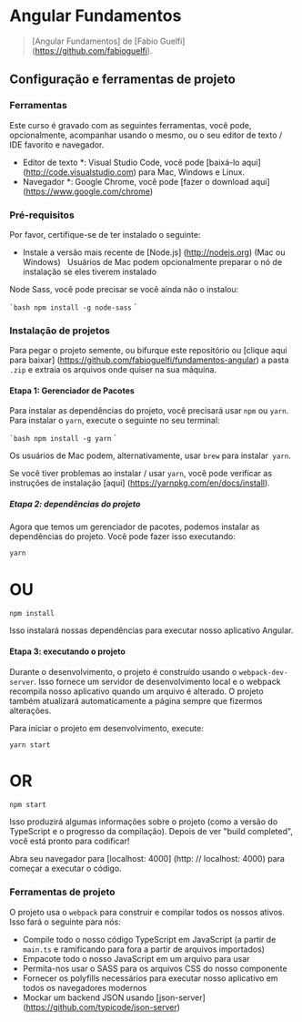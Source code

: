 # Angular Fundamentos

> [Angular Fundamentos] de [Fabio Guelfi] (https://github.com/fabioguelfi).

## Configuração e ferramentas de projeto

### Ferramentas

Este curso é gravado com as seguintes ferramentas, você pode, opcionalmente, acompanhar usando o mesmo, ou o seu editor de texto / IDE favorito e navegador.

* Editor de texto *: Visual Studio Code, você pode [baixá-lo aqui] (http://code.visualstudio.com) para Mac, Windows e Linux.
* Navegador *: Google Chrome, você pode [fazer o download aqui] (https://www.google.com/chrome)

### Pré-requisitos

Por favor, certifique-se de ter instalado o seguinte:

* Instale a versão mais recente de [Node.js] (http://nodejs.org) (Mac ou Windows)
  Usuários de Mac podem opcionalmente preparar o nó de instalação se eles tiverem instalado

Node Sass, você pode precisar se você ainda não o instalou:

`` `bash
npm install -g node-sass
`` `

### Instalação de projetos

Para pegar o projeto semente, ou bifurque este repositório ou [clique aqui para baixar] (https://github.com/fabioguelfi/fundamentos-angular) a pasta `.zip` e extraia os arquivos onde quiser na sua máquina.

#### Etapa 1: Gerenciador de Pacotes

Para instalar as dependências do projeto, você precisará usar `npm` ou `yarn`. Para instalar o `yarn`, execute o seguinte no seu terminal:

`` `bash
npm install -g yarn
`` `

Os usuários de Mac podem, alternativamente, usar `brew` para instalar` yarn`.


Se você tiver problemas ao instalar / usar `yarn`, você pode verificar as instruções de instalação [aqui] (https://yarnpkg.com/en/docs/install).

##### Etapa 2: dependências do projeto

Agora que temos um gerenciador de pacotes, podemos instalar as dependências do projeto. Você pode fazer isso executando:

`yarn`

# OU

`npm install`

Isso instalará nossas dependências para executar nosso aplicativo Angular.

#### Etapa 3: executando o projeto

Durante o desenvolvimento, o projeto é construído usando o `webpack-dev-server`. Isso fornece um servidor de desenvolvimento local e o webpack recompila nosso aplicativo quando um arquivo é alterado. O projeto também atualizará automaticamente a página sempre que fizermos alterações.

Para iniciar o projeto em desenvolvimento, execute:

`yarn start`

# OR

`npm start`

Isso produzirá algumas informações sobre o projeto (como a versão do TypeScript e o progresso da compilação). Depois de ver "build completed", você está pronto para codificar!

Abra seu navegador para [localhost: 4000] (http: // localhost: 4000) para começar a executar o código.

### Ferramentas de projeto

O projeto usa o `webpack` para construir e compilar todos os nossos ativos. Isso fará o seguinte para nós:

- Compile todo o nosso código TypeScript em JavaScript (a partir de `main.ts` e ramificando para fora a partir de arquivos importados)
- Empacote todo o nosso JavaScript em um arquivo para usar
- Permita-nos usar o SASS para os arquivos CSS do nosso componente
- Fornecer os polyfills necessários para executar nosso aplicativo em todos os navegadores modernos
- Mockar um backend JSON usando [json-server] (https://github.com/typicode/json-server)